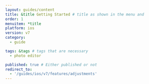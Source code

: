 ```yaml
---
layout: guides/content
title: &title Getting Started # title as shown in the menu and 
order: 1
menuitem: *title
platform: ios
version: v7
category: 
  - guide

tags: &tags # tags that are necessary
  - photo editor 

published: true # Either published or not 
redirect_to:
  - '/guides/ios/v7/features/adjustments'
---
```

